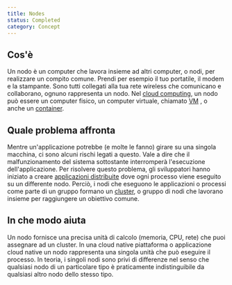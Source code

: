 ```yaml
---
title: Nodes
status: Completed
category: Concept
---
```


## Cos'è

Un nodo è un computer che lavora insieme ad altri computer, o nodi, per realizzare un compito comune. Prendi per esempio il tuo portatile, il modem e la stampante. Sono tutti collegati alla tua rete wireless che comunicano e collaborano, ognuno rappresenta un nodo. Nel [cloud computing](/cloud_computing/), un nodo può essere un computer fisico, un computer virtuale, chiamato [VM](/virtual_machine/) , o anche un [container](/container/).

## Quale problema affronta

Mentre un'applicazione potrebbe (e molte le fanno) girare su una singola macchina, ci sono alcuni rischi legati a questo. Vale a dire che il malfunzionamento del sistema sottostante interromperà l'esecuzione dell'applicazione. Per risolvere questo problema, gli sviluppatori hanno iniziato a creare [applicazioni distribuite](/distributed_apps/) dove ogni processo viene eseguito su un differente nodo. Perciò, i nodi che eseguono le applicazioni o processi come parte di un gruppo formano un [cluster](/cluster/), o gruppo di nodi che lavorano insieme per raggiungere un obiettivo comune.

## In che modo aiuta

Un nodo fornisce una precisa unità di calcolo (memoria, CPU, rete) che puoi assegnare ad un cluster. In una cloud native piattaforma o applicazione cloud native un nodo rappresenta una singola unità che può eseguire il processo. In teoria, i singoli nodi sono privi di differenze nel senso che qualsiasi nodo di un particolare tipo è praticamente indistinguibile da qualsiasi altro nodo dello stesso tipo.
